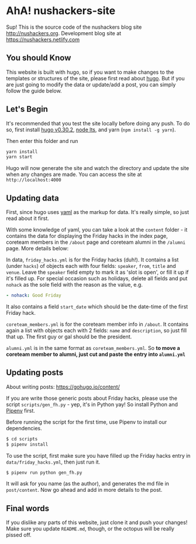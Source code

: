 # AhA! nushackers-site

Sup! This is the source code of the nushackers blog site http://nushackers.org.
Development blog site at https://nushackers.netlify.com

## You should Know

This website is built with hugo, so if you want to make changes to the templates or structures of the site, please first read about [hugo](https://gohugo.io/overview/introduction/). But if you are just going to modify the data or update/add a post, you can simply follow the guide below.

## Let's Begin

It's recommended that you test the site locally before doing any push. To do so, first install [hugo v0.30.2]("https://github.com/gohugoio/hugo/releases"), [node lts](https://nodejs.org/en/), and yarn (`npm install -g yarn`).

Then enter this folder and run

```bash
yarn install
yarn start
```

Hugo will now generate the site and watch the directory and update the site when any changes are made. You can access the site at `http://localhost:4000`

## Updating data

First, since hugo uses [yaml]("http://en.wikipedia.org/wiki/YAML") as the markup for data. It's really simple, so just read about it first.

With some knowledge of yaml, you can take a look at the `content` folder - it contains the data for displaying the Friday hacks in the index page, coreteam members in the `/about` page and coreteam alumni in the `/alumni` page. More details below:

In data, `friday_hacks.yml` is for the Friday hacks (duh!). It contains a list (under `hacks`) of objects each with four fields: `speaker`, `from`, `title` and `venue`. Leave the `speaker` field empty to mark it as 'slot is open', or fill it up if it's filled up. For special occasion such as holidays, delete all fields and put `nohack` as the sole field with the reason as the value, e.g.

```yml
- nohack: Good Friday
```

It also contains a field `start_date` which should be the date-time of the first Friday hack.

`coreteam_members.yml` is for the coreteam member info in `/about`. It contains again a list with objects each with 2 fields: `name` and `description`, so just fill that up. The first guy or gal should be the president.

`alumni.yml` is in the same format as `coreteam_members.yml`. So **to move a coreteam member to alumni, just cut and paste the entry into `alumni.yml`**

## Updating posts

About writing posts: https://gohugo.io/content/

If you are write those generic posts about Friday hacks, please use the script  `scripts/gen_fh.py` - yep, it's in Python yay! So install Python and [Pipenv](https://pipenv.readthedocs.io/en/latest/install/) first.

Before running the script for the first time, use Pipenv to install our dependencies.

```bash
$ cd scripts
$ pipenv install
```

To use the script, first make sure you have filled up the Friday hacks entry in `data/friday_hacks.yml`, then just run it.

```bash
$ pipenv run python gen_fh.py
```

It will ask for you name (as the author), and generates the md file in `post/content`. Now go ahead and add in more details to the post.

## Final words

If you dislike any parts of this website, just clone it and push your changes! Make sure you update `README.md`, though, or the octopus will be really pissed off.
